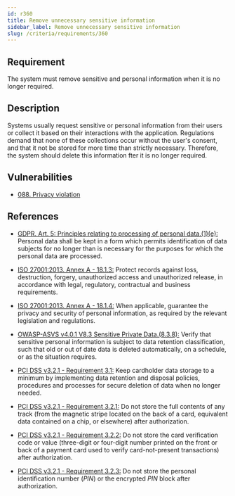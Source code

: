 ```yaml
---
id: r360
title: Remove unnecessary sensitive information
sidebar_label: Remove unnecessary sensitive information
slug: /criteria/requirements/360
---
```


## Requirement

The system must remove sensitive
and personal information
when it is no longer required.

## Description

Systems usually request sensitive
or personal information from their users
or collect it based on their interactions
with the application.
Regulations demand
that none of these collections occur
without the user's consent,
and that it not be stored
for more time than strictly necessary.
Therefore,
the system should delete this information 
fter it is no longer required.

## Vulnerabilities

- [088. Privacy violation](/criteria/vulnerabilities/088)

## References

- [GDPR. Art. 5: Principles relating to processing of personal data.(1)(e):](https://gdpr-info.eu/art-5-gdpr/)
Personal data shall be kept in a form
which permits identification of data subjects
for no longer than is necessary
for the purposes
for which the personal data
are processed.

- [ISO 27001:2013. Annex A - 18.1.3:](https://www.iso.org/obp/ui/#iso:std:54534:en)
Protect records against loss,
destruction, forgery, unauthorized access
and unauthorized release,
in accordance with legal,
regulatory, contractual
and business requirements.

- [ISO 27001:2013. Annex A - 18.1.4:](https://www.iso.org/obp/ui/#iso:std:54534:en)
When applicable,
guarantee the privacy and security
of personal information,
as required by the relevant legislation
and regulations.

- [OWASP-ASVS v4.0.1 V8.3 Sensitive Private Data.(8.3.8):](https://owasp.org/www-pdf-archive/OWASP_Application_Security_Verification_Standard_4.0-en.pdf)
Verify that sensitive personal information
is subject to data retention classification,
such that old or out of date data
is deleted automatically,
on a schedule,
or as the situation requires.

- [PCI DSS v3.2.1 - Requirement 3.1:](https://www.pcisecuritystandards.org/documents/PCI_DSS_v3-2-1.pdf)
Keep cardholder data storage
to a minimum by implementing data retention
and disposal policies,
procedures and processes
for secure deletion of data
when no longer needed.

- [PCI DSS v3.2.1 - Requirement 3.2.1:](https://www.pcisecuritystandards.org/documents/PCI_DSS_v3-2-1.pdf)
Do not store the full contents of any track
(from the magnetic stripe located on the back of a card,
equivalent data contained on a chip, or elsewhere)
after authorization.

- [PCI DSS v3.2.1 - Requirement 3.2.2:](https://www.pcisecuritystandards.org/documents/PCI_DSS_v3-2-1.pdf)
Do not store
the card verification code or value
(three-digit or four-digit number printed
on the front or back of a payment card
used to verify card-not-present transactions)
after authorization.

- [PCI DSS v3.2.1 - Requirement 3.2.3:](https://www.pcisecuritystandards.org/documents/PCI_DSS_v3-2-1.pdf)
Do not store
the personal identification number (*PIN*)
or the encrypted *PIN* block after authorization.
